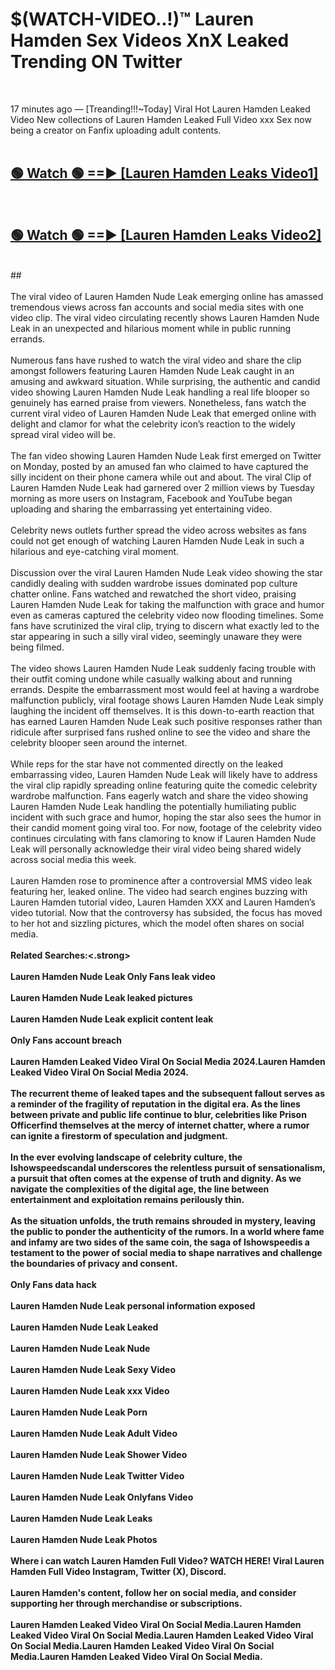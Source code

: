 # $(WATCH-VIDEO..!)™ Lauren Hamden Sex Videos XnX Leaked Trending ON Twitter<br>
<br>

17 minutes ago — [Treanding!!!~Today] Viral Hot Lauren Hamden Leaked Video New collections of Lauren Hamden Leaked Full Video xxx Sex now being a creator on Fanfix uploading adult contents.
<br>
 <br>

##  <a href="https://best2vid.blogspot.com?title=Lauren_Hamden">🟢 Watch 🟢 ==► [Lauren Hamden Leaks Video1]</a><br>
  <br>

##  <a href="https://best2vid.blogspot.com?title=Lauren_Hamden">🟢 Watch 🟢 ==► [Lauren Hamden Leaks Video2]</a><br>
  <br>
  ##
  <br>
  <br>
The viral video of Lauren Hamden Nude Leak emerging online has amassed tremendous views across fan accounts and social media sites with one video clip. The viral video circulating recently shows Lauren Hamden Nude Leak in an unexpected and hilarious moment while in public running errands.
<br><br>
Numerous fans have rushed to watch the viral video and share the clip amongst followers featuring Lauren Hamden Nude Leak caught in an amusing and awkward situation. While surprising, the authentic and candid video showing Lauren Hamden Nude Leak handling a real life blooper so genuinely has earned praise from viewers. Nonetheless, fans watch the current viral video of Lauren Hamden Nude Leak that emerged online with delight and clamor for what the celebrity icon’s reaction to the widely spread viral video will be.
<br><br>
The fan video showing Lauren Hamden Nude Leak first emerged on Twitter on Monday, posted by an amused fan who claimed to have captured the silly incident on their phone camera while out and about. The viral Clip of Lauren Hamden Nude Leak had garnered over 2 million views by Tuesday morning as more users on Instagram, Facebook and YouTube began uploading and sharing the embarrassing yet entertaining video.
<br><br>
Celebrity news outlets further spread the video across websites as fans could not get enough of watching Lauren Hamden Nude Leak in such a hilarious and eye-catching viral moment.
<br><br>
Discussion over the viral Lauren Hamden Nude Leak video showing the star candidly dealing with sudden wardrobe issues dominated pop culture chatter online. Fans watched and rewatched the short video, praising Lauren Hamden Nude Leak for taking the malfunction with grace and humor even as cameras captured the celebrity video now flooding timelines. Some fans have scrutinized the viral clip, trying to discern what exactly led to the star appearing in such a silly viral video, seemingly unaware they were being filmed.
<br><br>
The video shows Lauren Hamden Nude Leak suddenly facing trouble with their outfit coming undone while casually walking about and running errands. Despite the embarrassment most would feel at having a wardrobe malfunction publicly, viral footage shows Lauren Hamden Nude Leak simply laughing the incident off themselves. It is this down-to-earth reaction that has earned Lauren Hamden Nude Leak such positive responses rather than ridicule after surprised fans rushed online to see the video and share the celebrity blooper seen around the internet.
<br><br>
While reps for the star have not commented directly on the leaked embarrassing video, Lauren Hamden Nude Leak will likely have to address the viral clip rapidly spreading online featuring quite the comedic celebrity wardrobe malfunction. Fans eagerly watch and share the video showing Lauren Hamden Nude Leak handling the potentially humiliating public incident with such grace and humor, hoping the star also sees the humor in their candid moment going viral too. For now, footage of the celebrity video continues circulating with fans clamoring to know if Lauren Hamden Nude Leak will personally acknowledge their viral video being shared widely across social media this week.
<br><br>
Lauren Hamden rose to prominence after a controversial MMS video leak featuring her, leaked online. The video had search engines buzzing with Lauren Hamden tutorial video, Lauren Hamden XXX and Lauren Hamden’s video tutorial. Now that the controversy has subsided, the focus has moved to her hot and sizzling pictures, which the model often shares on social media.
<br><br>
<strong>Related Searches:<.strong>
<br><br>
Lauren Hamden Nude Leak Only Fans leak video
<br><br>
Lauren Hamden Nude Leak leaked pictures
<br><br>
Lauren Hamden Nude Leak explicit content leak
<br><br>
Only Fans account breach
<br><br>
Lauren Hamden Leaked Video Viral On Social Media 2024.Lauren Hamden Leaked Video Viral On Social Media 2024.
<br><br>
The recurrent theme of leaked tapes and the subsequent fallout serves as a reminder of the fragility of reputation in the digital era. As the lines between private and public life continue to blur, celebrities like Prison Officerfind themselves at the mercy of internet chatter, where a rumor can ignite a firestorm of speculation and judgment.
<br><br>
In the ever evolving landscape of celebrity culture, the Ishowspeedscandal underscores the relentless pursuit of sensationalism, a pursuit that often comes at the expense of truth and dignity. As we navigate the complexities of the digital age, the line between entertainment and exploitation remains perilously thin.
<br><br>
As the situation unfolds, the truth remains shrouded in mystery, leaving the public to ponder the authenticity of the rumors. In a world where fame and infamy are two sides of the same coin, the saga of Ishowspeedis a testament to the power of social media to shape narratives and challenge the boundaries of privacy and consent.
<br><br>
Only Fans data hack
<br><br>
Lauren Hamden Nude Leak personal information exposed
<br><br>
Lauren Hamden Nude Leak Leaked
<br><br>
Lauren Hamden Nude Leak Nude
<br><br>
Lauren Hamden Nude Leak Sexy Video
<br><br>
Lauren Hamden Nude Leak xxx Video
<br><br>
Lauren Hamden Nude Leak Porn
<br><br>
Lauren Hamden Nude Leak Adult Video
<br><br>
Lauren Hamden Nude Leak Shower Video
<br><br>
Lauren Hamden Nude Leak Twitter Video
<br><br>
Lauren Hamden Nude Leak Onlyfans Video
<br><br>
Lauren Hamden Nude Leak Leaks
<br><br>
Lauren Hamden Nude Leak Photos
<br><br>
Where i can watch Lauren Hamden Full Video? WATCH HERE! Viral Lauren Hamden Full Video Instagram, Twitter (X), Discord.
<br><br>
Lauren Hamden's content, follow her on social media, and consider supporting her through merchandise or subscriptions.
<br><br>
Lauren Hamden Leaked Video Viral On Social Media.Lauren Hamden Leaked Video Viral On Social Media.Lauren Hamden Leaked Video Viral On Social Media.Lauren Hamden Leaked Video Viral On Social Media.Lauren Hamden Leaked Video Viral On Social Media.